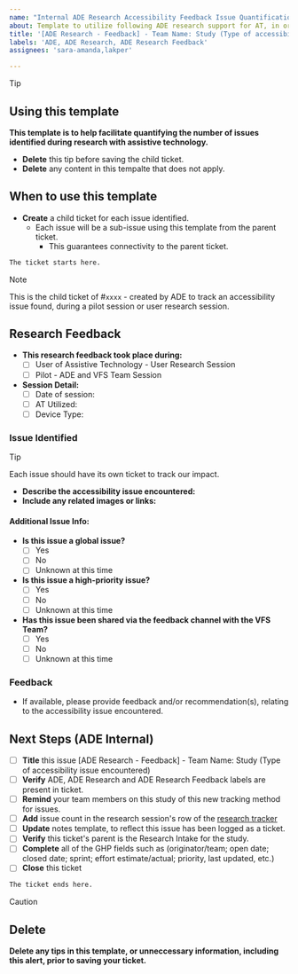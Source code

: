 ```yaml
---
name: "Internal ADE Research Accessibility Feedback Issue Quantification Ticket"
about: Template to utilize following ADE research support for AT, in order to document and quantify the issues identified. These will be created as sub-issues, under the parent research intake ticket. 
title: '[ADE Research - Feedback] - Team Name: Study (Type of accessibility issue encountered)'
labels: 'ADE, ADE Research, ADE Research Feedback'
assignees: 'sara-amanda,lakper'

---
```


> [!TIP]
> ## Using this template
> **This template is to help facilitate quantifying the number of issues identified during research with assistive technology.**
> - **Delete** this tip before saving the child ticket.
> - **Delete** any content in this tempalte that does not apply.
> 
> ## When to use this template
> - **Create** a child ticket for each issue identified.
>     - Each issue will be a sub-issue using this template from the parent ticket.
>         - This guarantees connectivity to the parent ticket. 

```bash
The ticket starts here.
```

> [!NOTE]
>  This is the child ticket of #`xxxx` - created by ADE to track an accessibility issue found, during a pilot session or user research session.

##  Research Feedback
- **This research feedback took place during:**
    - [ ] User of Assistive Technology - User Research Session
    - [ ] Pilot - ADE and VFS Team Session
- **Session Detail:**
    - [ ] Date of session:
    - [ ] AT Utilized:
    - [ ] Device Type:

### Issue Identified
> [!TIP]
> Each issue should have its own ticket to track our impact. 
- **Describe the accessibility issue encountered:**
- **Include any related images or links:**

#### Additional Issue Info: 
- **Is this issue a global issue?**
    - [ ] Yes
    - [ ] No
    - [ ] Unknown at this time
- **Is this issue a high-priority issue?**
    - [ ] Yes
    - [ ] No
    - [ ] Unknown at this time
 - **Has this issue been shared via the feedback channel with the VFS Team?**
    - [ ] Yes
    - [ ] No
    - [ ] Unknown at this time
   
### Feedback
- If available, please provide feedback and/or recommendation(s), relating to the accessibility issue encountered. 

## Next Steps (ADE Internal)
- [ ] **Title** this issue [ADE Research - Feedback] - Team Name: Study (Type of accessibility issue encountered)
- [ ] **Verify** ADE, ADE Research and ADE Research Feedback labels are present in ticket.
- [ ] **Remind** your team members on this study of this new tracking method for issues. 
- [ ] **Add** issue count in the research session's row of the [research tracker](https://docs.google.com/spreadsheets/d/1IBt-C2nXK9uDMPvFdQ_SEEx6WNJ8ms3gKVkuEVlns0U/edit?gid=2141787939#gid=2141787939&range=S:S)
- [ ] **Update** notes template, to reflect this issue has been logged as a ticket.
- [ ] **Verify** this ticket's parent is the Research Intake for the study.
- [ ] **Complete** all of the GHP fields such as (originator/team; open date; closed date; sprint; effort estimate/actual; priority, last updated, etc.) 
- [ ] **Close** this ticket

```bash
The ticket ends here.
```

> [!CAUTION]
> ## Delete
> **Delete any tips in this template, or unneccessary information, including this alert, prior to saving  your ticket.** 



